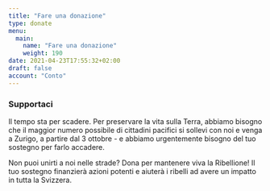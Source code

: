 ```yaml
---
title: "Fare una donazione"
type: donate
menu:
  main:
    name: "Fare una donazione"
    weight: 190
date: 2021-04-23T17:55:32+02:00
draft: false
account: "Conto"
---
```


### Supportaci ###

Il tempo sta per scadere. Per preservare la vita sulla Terra, abbiamo bisogno che il maggior numero possibile di cittadini pacifici si sollevi con noi e venga a Zurigo, a partire dal 3 ottobre - e abbiamo urgentemente bisogno del tuo sostegno per farlo accadere. 

Non puoi unirti a noi nelle strade? Dona per mantenere viva la Ribellione! Il tuo sostegno finanzierà azioni potenti e aiuterà i ribelli ad avere un impatto in tutta la Svizzera.
